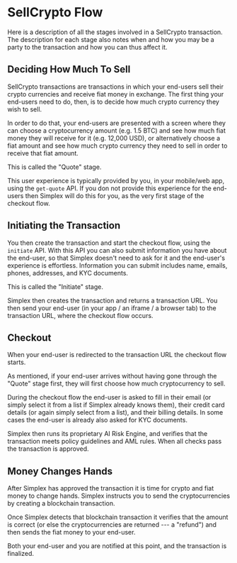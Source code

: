 # SellCrypto Flow #

Here is a description of all the stages involved in a SellCrypto transaction. The description for each stage also notes when and how you may be a party to the transaction and how you can thus affect it.

## Deciding How Much To Sell ##

SellCrypto transactions are transactions in which your end-users sell their crypto currencies and receive fiat money in exchange. The first thing your end-users need to do, then, is to decide how much crypto currency they wish to sell.

In order to do that, your end-users are presented with a screen where they can choose a cryptocurrency amount (e.g. 1.5 BTC) and see how much fiat money they will receive for it (e.g. 12,000 USD), or alternatively choose a fiat amount and see how much crypto currency they need to sell in order to receive that fiat amount.

This is called the "Quote" stage.

This user experience is typically provided by you, in your mobile/web app, using the `get-quote` API. If you don not provide this experience for the end-users then Simplex will do this for you, as the very first stage of the checkout flow.

## Initiating the Transaction ##

You then create the transaction and start the checkout flow, using the `initiate` API. With this API you can also submit information you have about the end-user, so that Simplex doesn't need to ask for it and the end-user's experience is effortless. Information you can submit includes name, emails, phones, addresses, and KYC documents.

This is called the "Initiate" stage.

Simplex then creates the transaction and returns a transaction URL. You then send your end-user (in your app / an iframe / a browser tab) to the transaction URL, where the checkout flow occurs.

## Checkout ##

When your end-user is redirected to the transaction URL the checkout flow starts.

As mentioned, if your end-user arrives without having gone through the "Quote" stage first, they will first choose how much cryptocurrency to sell.

During the checkout flow the end-user is asked to fill in their email (or simply select it from a list if Simplex already knows them), their credit card details (or again simply select from a list), and their billing details. In some cases the end-user is already also asked for KYC documents.

Simplex then runs its proprietary AI Risk Engine, and verifies that the transaction meets policy guidelines and AML rules. When all checks pass the transaction is approved.

## Money Changes Hands ##

After Simplex has approved the transaction it is time for crypto and fiat money to change hands. Simplex instructs you to send the cryptocurrencies by creating a blockchain transaction.

Once Simplex detects that blockchain transaction it verifies that the amount is correct (or else the cryptocurrencies are returned --- a "refund") and then sends the fiat money to your end-user.

Both your end-user and you are notified at this point, and the transaction is finalized.

[modeline]: # ( vim: set ts=2 sw=2 expandtab wrap linebreak: )
